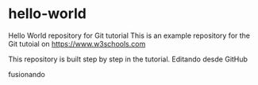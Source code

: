 # hello-world
Hello World repository for Git tutorial
This is an example repository for the Git tutoial on https://www.w3schools.com

This repository is built step by step in the tutorial.
Editando desde GitHub

fusionando
